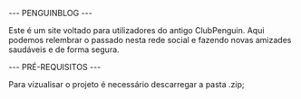 --- PENGUINBLOG ---

Este é um site voltado para utilizadores do antigo ClubPenguin.
Aqui podemos relembrar o passado nesta rede social e fazendo novas amizades saudáveis e de forma segura.


--- PRÉ-REQUISITOS ---

Para vizualisar o projeto é necessário descarregar a pasta .zip; 


